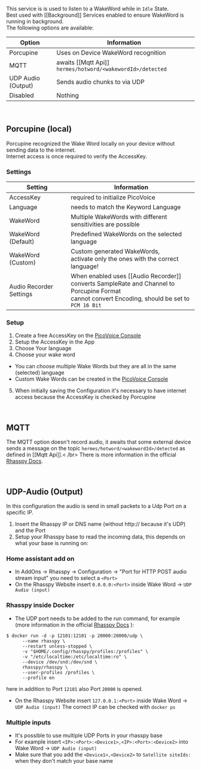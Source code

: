 This service is is used to listen to a WakeWord while in `Idle` State.
<br/>Best used with [[Background]] Services enabled to ensure WakeWord is running in background.
<br/>The following options are available:

| Option             | Information                                                | 
|--------------------|------------------------------------------------------------|
| Porcupine          | Uses on Device WakeWord recognition                        | 
| MQTT               | awaits [[Mqtt Api]] `hermes/hotword/<wakewordId>/detected` | 
| UDP Audio (Output) | Sends audio chunks to via UDP                              | 
| Disabled           | Nothing                                                    | 

<br/>

## Porcupine (local)

Porcupine recognized the Wake Word locally on your device without sending data to the internet.<br/>
Internet access is once required to verify the AccessKey.

### Settings

| Setting                 | Information                                                                                                                                             | 
|-------------------------|---------------------------------------------------------------------------------------------------------------------------------------------------------|
| AccessKey               | required to initialize PicoVoice                                                                                                                        | 
| Language                | needs to match the Keyword Language                                                                                                                     | 
| WakeWord                | Multiple WakeWords with different sensitivities are possible                                                                                            | 
| WakeWord (Default)      | Predefined WakeWords on the selected language                                                                                                           | 
| WakeWord (Custom)       | Custom generated WakeWords,<br/>activate only the ones with the correct language!                                                                       | 
| Audio Recorder Settings | When enabled uses [[Audio Recorder]]<br/>converts SampleRate and Channel to Porcupine Format<br/>cannot convert Encoding, should be set to `PCM 16 Bit` | 

### Setup

1. Create a free AccessKey on the [PicoVoice Console](https://console.picovoice.ai/)
2. Setup the AccessKey in the App
3. Choose Your language
4. Choose your wake word

* You can choose multiple Wake Words but they are all in the same (selected) language
* Custom Wake Words can be created in the [PicoVoice Console](https://console.picovoice.ai/ppn)

5. When initially saving the Configuration it's necessary to have internet access because the
   AccessKey is checked by Porcupine

<br/>

## MQTT

The MQTT option doesn't record audio, it awaits that some external device sends a message on the
topic
`hermes/hotword/<wakewordId>/detected` as defined in [[Mqtt Api]].< /br>
There is more information in the
official [Rhasspy Docs](https://rhasspy.readthedocs.io/en/latest/wake-word/#:~:text=no-,MQTT/Hermes,-Rhasspy%20listens%20for).

<br/>

## UDP-Audio (Output)

In this configuration the audio is send in small packets to a Udp Port on a specific IP.

1. Insert the Rhasspy IP or DNS name (without http:// because it's UDP) and the Port
2. Setup your Rhasspy base to read the incoming data, this depends on what your base is running on:

### Home assistant add on

* In AddOns -> Rhasspy -> Configuration -> "Port for HTTP POST audio stream input" you need to
  select a `<Port>`
* On the Rhasspy Website insert `0.0.0.0:<Port>` inside Wake Word -> `UDP Audio (input)`

### Rhasspy inside Docker

* The UDP port needs to be added to the run command, for example (more information in the
  official [Rhasspy Docs](https://rhasspy.readthedocs.io/en/latest/installation/#docker) ):

```
$ docker run -d -p 12101:12101 -p 20000:20000/udp \
      --name rhasspy \
      --restart unless-stopped \
      -v "$HOME/.config/rhasspy/profiles:/profiles" \
      -v "/etc/localtime:/etc/localtime:ro" \
      --device /dev/snd:/dev/snd \
      rhasspy/rhasspy \
      --user-profiles /profiles \
      --profile en
```

here in addition to Port `12101` also Port `20000` is opened.

* On the Rhasspy Website insert `127.0.0.1:<Port>` inside Wake Word -> `UDP Audio (input)`
  The correct IP can be checked with `docker ps`

### Multiple inputs

* It's possible to use multiple UDP Ports in your rhasspy base
* For example insert `<IP>:<Port>:<Device1>,<IP>:<Port>:<Device2>` into Wake
  Word -> `UDP Audio (input)`
* Make sure that you add the `<Device1>,<Device2>` to `Satellite siteIds:` when they don't match
  your base name